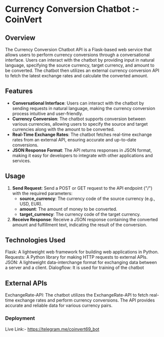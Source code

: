 # Currency Conversion Chatbot :- CoinVert

## Overview

The Currency Conversion Chatbot API is a Flask-based web service that allows users to perform currency conversions through a conversational interface. Users can interact with the chatbot by providing input in natural language, specifying the source currency, target currency, and amount to be converted. The chatbot then utilizes an external currency conversion API to fetch the latest exchange rates and calculate the converted amount.

## Features

- **Conversational Interface**: Users can interact with the chatbot by sending requests in natural language, making the currency conversion process intuitive and user-friendly.
- **Currency Conversion**: The chatbot supports conversion between various currencies, allowing users to specify the source and target currencies along with the amount to be converted.
- **Real-Time Exchange Rates**: The chatbot fetches real-time exchange rates from an external API, ensuring accurate and up-to-date conversions.
- **JSON Response Format**: The API returns responses in JSON format, making it easy for developers to integrate with other applications and services.

## Usage

1. **Send Request**: Send a POST or GET request to the API endpoint ("/") with the required parameters:
   - **source_currency**: The currency code of the source currency (e.g., USD, EUR).
   - **amount**: The amount of money to be converted.
   - **target_currency**: The currency code of the target currency.
2. **Receive Response**: Receive a JSON response containing the converted amount and fulfillment text, indicating the result of the conversion.

## Technologies Used
Flask: A lightweight web framework for building web applications in Python.
Requests: A Python library for making HTTP requests to external APIs.
JSON: A lightweight data-interchange format for exchanging data between a server and a client.
Dialogflow: It is used for training of the chatbot

## External APIs
ExchangeRate-API: The chatbot utilizes the ExchangeRate-API to fetch real-time exchange rates and perform currency conversions. The API provides accurate and reliable data for various currency pairs.

### Deployment
Live Link:- https://telegram.me/coinvert69_bot
